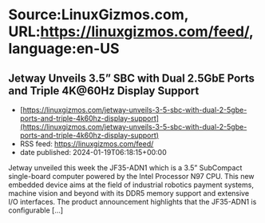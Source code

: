 # Source:LinuxGizmos.com, URL:https://linuxgizmos.com/feed/, language:en-US

## Jetway Unveils 3.5” SBC with Dual 2.5GbE Ports and Triple 4K@60Hz Display Support
 - [https://linuxgizmos.com/jetway-unveils-3-5-sbc-with-dual-2-5gbe-ports-and-triple-4k60hz-display-support](https://linuxgizmos.com/jetway-unveils-3-5-sbc-with-dual-2-5gbe-ports-and-triple-4k60hz-display-support)
 - RSS feed: https://linuxgizmos.com/feed/
 - date published: 2024-01-19T06:18:15+00:00

Jetway unveiled this week the JF35-ADN1 which is a 3.5&#8221; SubCompact single-board computer powered by the Intel Processor N97 CPU. This new embedded device aims at the field of industrial robotics payment systems, machine vision and beyond with its DDR5 memory support and extensive I/O interfaces. The product announcement highlights that the JF35-ADN1 is configurable [&#8230;]

